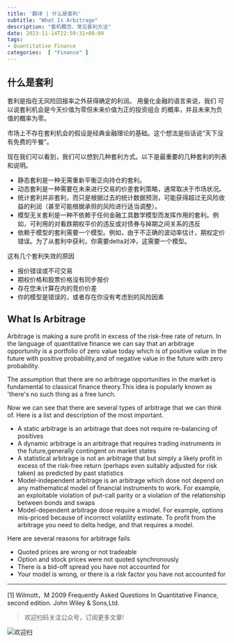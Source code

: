 ```yaml
---
title: '翻译 | 什么是套利'
subtitle: "What Is Arbitrage"
description: "套机概念、常见套利方法"
date: 2023-11-14T22:59:31+08:00
tags:
- Quantitative Finance
categories:  [ "Finance" ]
---
```


## 什么是套利

套利是指在无风险回报率之外获得确定的利润。 用量化金融的语言来说，我们 可以说套利机会是今天价值为零但未来价值为正的投资组合 的概率，并且未来为负值的概率为零。


市场上不存在套利机会的假设是经典金融理论的基础。这个想法是俗话说“天下没有免费的午餐”。

现在我们可以看到，我们可以想到几种套利方式。以下是最重要的几种套利的列表和说明。
+ 静态套利是一种无需重新平衡正向持仓的套利。
+ 动态套利是一种需要在未来进行交易的价差套利策略，通常取决于市场状况。
+ 统计套利并非套利，而只是根据过去的统计数据预测，可能获得超过无风险收益的利润（甚至可能根据承担的风险进行适当调整）。
+ 模型无关套利是一种不依赖于任何金融工具数学模型而发挥作用的套利。例如，可利用的对看跌期权平价的违反或对债券与掉期之间关系的违反
+ 依赖于模型的套利需要一个模型。例如，由于不正确的波动率估计，期权定价错误。为了从套利中获利，你需要delta对冲，这需要一个模型。


这有几个套利失效的原因
+ 报价错误或不可交易
+ 期权价格和股票价格没有同步报价
+ 存在您未计算在内的竞价价差
+ 你的模型是错误的，或者存在你没有考虑到的风险因素

## What Is Arbitrage 

Arbitrage is making a sure profit in excess of the risk-free rate of return. In the language of quantitative finance we 
can say that an arbitrage opportunity is a portfolio of zero value today which is of positive value in the future with positive
probability,and of negative value in the future with zero probability.
 

The assumption that there are no arbitrage opportunities in the market is fundamental to classical finance theory.This idea is
popularly known as 'there's no such thing as a free lunch.


Now we can see that there are several types of arbitrage that we can think of. Here is a list and description of the most important.

+ A static arbitrage is an arbitrage that does not require re-balancing of positives
+ A dynamic arbitrage is an arbitrage that requires trading instruments in the future,generally contingent on market states
+ A statistical arbitrage is not an arbitrage that but simply a likely profit in excess of the risk-free return (perhaps even suitably adjusted for risk taken) as predicted by past statistics
+ Model-independent arbitrage is an arbitrage which dose not depend on any mathematical model of financial instruments to work. For example, an exploitable violation of put-call parity or a violation of the relationship between bonds and swaps 
+ Model-dependent arbitrage dose require a model. For example, options mis-priced because of incorrect volatility estimate. To profit from the arbitrage you need to delta hedge, and that requires a model.

Here are several reasons for arbitrage fails

+ Quoted prices are wrong  or not tradeable
+ Option and stock prices were not quoted synchronously
+ There is a bid-off spread you have not accounted for
+ Your model is wrong, or there is  a risk factor you have not  accounted for


-------

[1] Wilmott，M 2009 Frequently Asked Questions In Quantitative Finance, second edition. John Wiley & Sons,Ltd.


> 欢迎扫码关注公众号，订阅更多文章!

![欢迎扫](/img/public-plantform-qr.png)